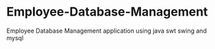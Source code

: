 # Employee-Database-Management
Employee Database Management application using java swt swing and mysql
